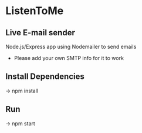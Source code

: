 # ListenToMe
<h2> Live E-mail sender </h2>

Node.js/Express app using Nodemailer to send emails

- Please add your own SMTP info for it to work

## Install Dependencies
-> npm install 

## Run
-> npm start
